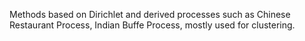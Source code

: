 Methods based on Dirichlet and derived processes such as Chinese Restaurant Process, Indian Buffe Process, mostly used for clustering.
